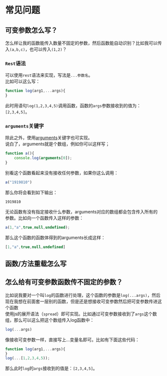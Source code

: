# 常见问题
## 可变参数怎么写？
怎么样让我的函数能传入数量不固定的参数，然后函数能自动识别？比如我可以传入`(a,b,c)`，也可以传入`(1,2)`？  
### `Rest`语法
可以使用`rest`语法来实现，写法是`...参数名`。  
比如可以这么写：
```js
function log(arg1,...args){
}
```
此时用语句`log(1,2,3,4,5)`调用函数，函数的`args`参数接收到的值为：`[2,3,4,5]`。  
### `arguments`关键字
除此之外，使用[arguments](https://developer.mozilla.org/zh-CN/docs/Web/JavaScript/Reference/Functions/arguments)关键字也可实现。  
说白了，arguments就是个数组，例如你可以这样写；  
```js
function a(){
    console.log(arguments[0]);
}
```
别看这个函数看起来没有接收任何参数，如果你这么调用：
```js
a("1919810")
```
那么你将会看到如下输出：
```
1919810
```
无论函数有没有指定接收什么参数，arguments对应的数组都会包含传入所有的参数。比如向一个函数传入这样的参数：
```js
a(1,"a",true,null,undefined);
```
那么这个函数的函数体得到的arguments长成这样：
```js
[1,"a",true,null,undefined]
```
## 函数/方法重载怎么写

## 怎么给有可变参数函数传不固定的参数？
比如说我要对一个叫`log`的函数进行处理，这个函数的参数是`log(...args)`，然后现在我想在前面套一层别的函数，但是还是想接收可变参数然后把可变参数传进这个函数  
使用js的展开语法（`spread`）即可实现。比如通过可变参数接收到了`args`这个数组，那么可以这么把这个数组传入log函数中：  
```js
log(...args)
```
像接收可变参数一样，直接写上...变量名即可。比如有下面这些代码：
```js
function log(arg1,...args){
}
log(...[1,2,3,4,5));
```
那么此时`log`的`args`接收到的值是：`[2,3,4,5]`。  
